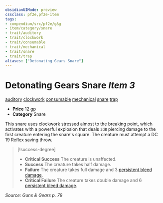 ```yaml
---
obsidianUIMode: preview
cssclass: pf2e,pf2e-item
tags:
- compendium/src/pf2e/g&g
- item/category/snare
- trait/auditory
- trait/clockwork
- trait/consumable
- trait/mechanical
- trait/snare
- trait/trap
aliases: ["Detonating Gears Snare"]
---
```

# Detonating Gears Snare *Item 3*  
[auditory](../../../rules/traits/auditory.md)  [clockwork](../../../rules/traits/clockwork-g-g.md)  [consumable](../../../rules/traits/consumable.md)  [mechanical](../../../rules/traits/mechanical.md)  [snare](../../../rules/traits/snare.md)  [trap](../../../rules/traits/trap.md)  

- **Price** 12 gp
- **Category** Snare

This snare uses clockwork stressed almost to the breaking point, which activates with a powerful explosion that deals `3d8` piercing damage to the first creature entering the snare's square. The creature must attempt a DC 19 Reflex saving throw.

> [!success-degree] 
> - **Critical Success** The creature is unaffected.
> - **Success** The creature takes half damage.
> - **Failure** The creature takes full damage and 3 [persistent bleed damage](../../../rules/conditions.md#Persistent%20Damage).
> - **Critical Failure** The creature takes double damage and 6 [persistent bleed damage](../../../rules/conditions.md#Persistent%20Damage).

*Source: Guns & Gears p. 79*